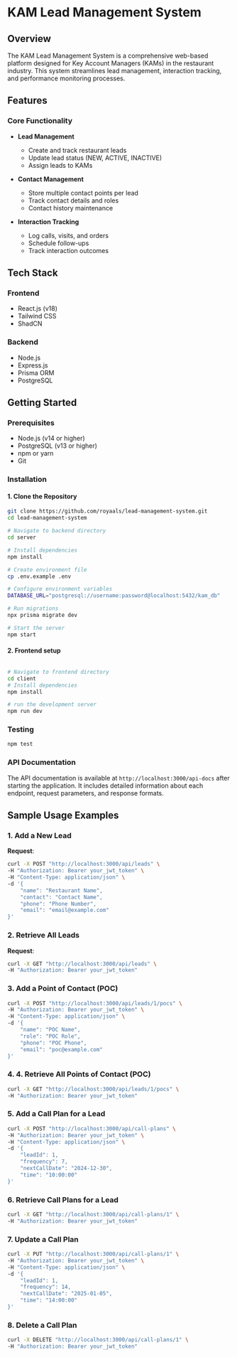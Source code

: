 # KAM Lead Management System

## Overview

The KAM Lead Management System is a comprehensive web-based platform designed for Key Account Managers (KAMs) in the restaurant industry. This system streamlines lead management, interaction tracking, and performance monitoring processes.

## Features

### Core Functionality
- **Lead Management**
  - Create and track restaurant leads
  - Update lead status (NEW, ACTIVE, INACTIVE)
  - Assign leads to KAMs

- **Contact Management**
  - Store multiple contact points per lead
  - Track contact details and roles
  - Contact history maintenance

- **Interaction Tracking**
  - Log calls, visits, and orders
  - Schedule follow-ups
  - Track interaction outcomes

## Tech Stack

### Frontend
- React.js (v18)
- Tailwind CSS
- ShadCN

### Backend
- Node.js
- Express.js
- Prisma ORM
- PostgreSQL

## Getting Started

### Prerequisites

- Node.js (v14 or higher)
- PostgreSQL (v13 or higher)
- npm or yarn
- Git

### Installation

#### 1. Clone the Repository
```bash
git clone https://github.com/royaals/lead-management-system.git
cd lead-management-system

# Navigate to backend directory
cd server

# Install dependencies
npm install

# Create environment file
cp .env.example .env

# Configure environment variables
DATABASE_URL="postgresql://username:password@localhost:5432/kam_db"

# Run migrations
npx prisma migrate dev

# Start the server
npm start
```

#### 2. Frontend setup
```bash 

# Navigate to frontend directory
cd client
# Install dependencies
npm install

# run the development server
npm run dev
```
### Testing
```bash
npm test
```
### API Documentation
The API documentation is available at `http://localhost:3000/api-docs` after starting the application. It includes detailed information about each endpoint, request parameters, and response formats.

## Sample Usage Examples

### 1. **Add a New Lead**

**Request**:
```bash
curl -X POST "http://localhost:3000/api/leads" \
-H "Authorization: Bearer your_jwt_token" \
-H "Content-Type: application/json" \
-d '{
    "name": "Restaurant Name",
    "contact": "Contact Name",
    "phone": "Phone Number",
    "email": "email@example.com"
}'
 ```
### 2. **Retrieve All Leads**

**Request**:
```bash
curl -X GET "http://localhost:3000/api/leads" \
-H "Authorization: Bearer your_jwt_token"
 ```
### 3. **Add a Point of Contact (POC)**

```bash
curl -X POST "http://localhost:3000/api/leads/1/pocs" \
-H "Authorization: Bearer your_jwt_token" \
-H "Content-Type: application/json" \
-d '{
    "name": "POC Name",
    "role": "POC Role",
    "phone": "POC Phone",
    "email": "poc@example.com"
}'
 ```
### 4. **4. Retrieve All Points of Contact (POC)**
```bash
curl -X GET "http://localhost:3000/api/leads/1/pocs" \
-H "Authorization: Bearer your_jwt_token"
```
### 5. **Add a Call Plan for a Lead**
```bash
curl -X POST "http://localhost:3000/api/call-plans" \
-H "Authorization: Bearer your_jwt_token" \
-H "Content-Type: application/json" \
-d '{
    "leadId": 1,
    "frequency": 7,
    "nextCallDate": "2024-12-30",
    "time": "10:00:00"
}'
```
### 6. **Retrieve Call Plans for a Lead**
```bash
curl -X GET "http://localhost:3000/api/call-plans/1" \
-H "Authorization: Bearer your_jwt_token"
```
### 7. **Update a Call Plan**
```bash
curl -X PUT "http://localhost:3000/api/call-plans/1" \
-H "Authorization: Bearer your_jwt_token" \
-H "Content-Type: application/json" \
-d '{
    "leadId": 1,
    "frequency": 14,
    "nextCallDate": "2025-01-05",
    "time": "14:00:00"
}'
```
### 8. **Delete a Call Plan**
```bash
curl -X DELETE "http://localhost:3000/api/call-plans/1" \
-H "Authorization: Bearer your_jwt_token"
```

